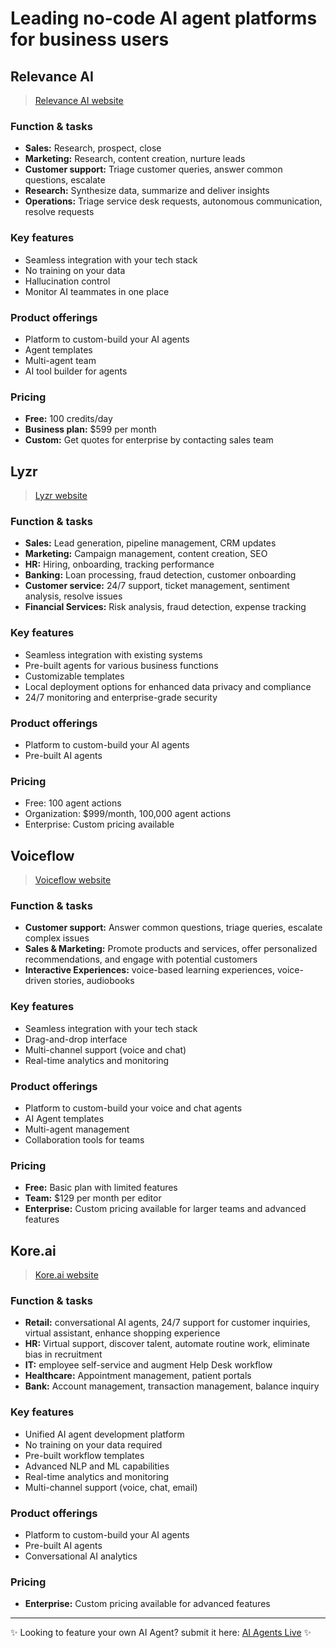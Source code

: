 # Leading no-code AI agent platforms for business users

## Relevance AI

> [Relevance AI website](https://relevanceai.com/)

### Function & tasks

- **Sales:** Research, prospect, close
- **Marketing:** Research, content creation, nurture leads
- **Customer support:** Triage customer queries, answer common questions, escalate
- **Research:** Synthesize data, summarize and deliver insights
- **Operations:** Triage service desk requests, autonomous communication, resolve requests

### Key features

- Seamless integration with your tech stack
- No training on your data
- Hallucination control
- Monitor AI teammates in one place

### Product offerings

- Platform to custom-build your AI agents
- Agent templates
- Multi-agent team
- AI tool builder for agents

### Pricing

- **Free:** 100 credits/day
- **Business plan:** $599 per month
- **Custom:** Get quotes for enterprise by contacting sales team

## Lyzr

> [Lyzr website](https://www.lyzr.ai/)

### Function & tasks

- **Sales:** Lead generation, pipeline management, CRM updates
- **Marketing:** Campaign management, content creation, SEO
- **HR:** Hiring, onboarding, tracking performance
- **Banking:** Loan processing, fraud detection, customer onboarding
- **Customer service:** 24/7 support, ticket management, sentiment analysis, resolve issues
- **Financial Services:** Risk analysis, fraud detection, expense tracking

### Key features

- Seamless integration with existing systems
- Pre-built agents for various business functions
- Customizable templates
- Local deployment options for enhanced data privacy and compliance
- 24/7 monitoring and enterprise-grade security

### Product offerings

- Platform to custom-build your AI agents
- Pre-built AI agents

### Pricing

- Free: 100 agent actions
- Organization: $999/month, 100,000 agent actions
- Enterprise: Custom pricing available

## Voiceflow

> [Voiceflow website](https://www.voiceflow.com/)

### Function & tasks

- **Customer support:** Answer common questions, triage queries, escalate complex issues
- **Sales & Marketing:** Promote products and services, offer personalized recommendations, and engage with potential customers
- **Interactive Experiences:** voice-based learning experiences, voice-driven stories, audiobooks

### Key features

- Seamless integration with your tech stack
- Drag-and-drop interface
- Multi-channel support (voice and chat)
- Real-time analytics and monitoring

### Product offerings

- Platform to custom-build your voice and chat agents
- AI Agent templates
- Multi-agent management
- Collaboration tools for teams

### Pricing

- **Free:** Basic plan with limited features
- **Team:** $129 per month per editor
- **Enterprise:** Custom pricing available for larger teams and advanced features

## Kore.ai

> [Kore.ai website](https://www.kore.ai/)

### Function & tasks

- **Retail:** conversational AI agents, 24/7 support for customer inquiries, virtual assistant, enhance shopping experience
- **HR:** Virtual support, discover talent, automate routine work, eliminate bias in recruitment
- **IT:** employee self-service and augment Help Desk workflow
- **Healthcare:** Appointment management, patient portals
- **Bank:** Account management, transaction management, balance inquiry

### Key features

- Unified AI agent development platform
- No training on your data required
- Pre-built workflow templates
- Advanced NLP and ML capabilities
- Real-time analytics and monitoring
- Multi-channel support (voice, chat, email)

### Product offerings

- Platform to custom-build your AI agents
- Pre-built AI agents
- Conversational AI analytics

### Pricing

- **Enterprise:** Custom pricing available for advanced features

---

✨ Looking to feature your own AI Agent? submit it here: [AI Agents Live](https://aiagentslive.com) ✨
